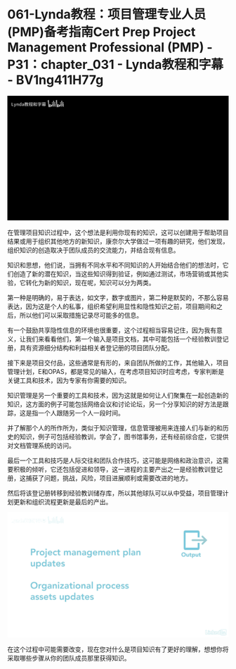 # 061-Lynda教程：项目管理专业人员(PMP)备考指南Cert Prep Project Management Professional (PMP) - P31：chapter_031 - Lynda教程和字幕 - BV1ng411H77g

![](img/f7fc8083da5a6b6922ba6d2b6891768f_0.png)

在管理项目知识过程中，这个想法是利用你现有的知识，这可以创建用于帮助项目结果或用于组织其他地方的新知识，康奈尔大学做过一项有趣的研究，他们发现，组织知识的创造取决于团队成员的交流能力，并结合现有信息。

知识和思想，他们说，当拥有不同水平和不同知识的人开始结合他们的想法时，它们创造了新的潜在知识，当这些知识得到验证，例如通过测试，市场营销或其他实验，它转化为新的知识，现在呢，知识可以分为两类。

第一种是明确的，易于表达，如文字，数字或图片，第二种是默契的，不那么容易表达，因为这是个人的私事，组织希望利用显性和隐性知识之前，项目期间和之后，所以他们可以采取措施记录尽可能多的信息。

有一个鼓励共享隐性信息的环境也很重要，这个过程相当容易记住，因为我有意义，让我们来看看他们，第一个输入是项目文档，其中可能包括一个经验教训登记册，具有资源细分结构和利益相关者登记册的项目团队分配。

接下来是项目交付品，这些通常是有形的，来自团队所做的工作，其他输入，项目管理计划，E和OPAS，都是常见的输入，在考虑项目知识时应考虑，专家判断是关键工具和技术，因为专家有你需要的知识。

知识管理是另一个重要的工具和技术，因为这就是如何让人们聚集在一起创造新的知识，这方面的例子可能包括网络会议和讨论论坛，另一个分享知识的好方法是跟踪，这是指一个人跟随另一个人一段时间。

并了解那个人的所作所为，类似于知识管理，信息管理被用来连接人们与新的和历史的知识，例子可包括经验教训，学会了，图书馆事务，还有经前综合症，它提供对文档管理系统的访问。

最后一个工具和技巧是人际交往和团队合作技巧，这可能是网络和政治意识，这需要积极的倾听，它还包括促进和领导，这一进程的主要产出之一是经验教训登记册，这捕获了问题，挑战，风险，项目进展顺利或需要改进的地方。

然后将该登记册转移到经验教训储存库，所以其他球队可以从中受益，项目管理计划更新和组织流程更新是最后的产出。



![](img/f7fc8083da5a6b6922ba6d2b6891768f_2.png)

在这个过程中可能需要改变，现在您对什么是项目知识有了更好的理解，想想你将采取哪些步骤从你的团队成员那里获得知识。


